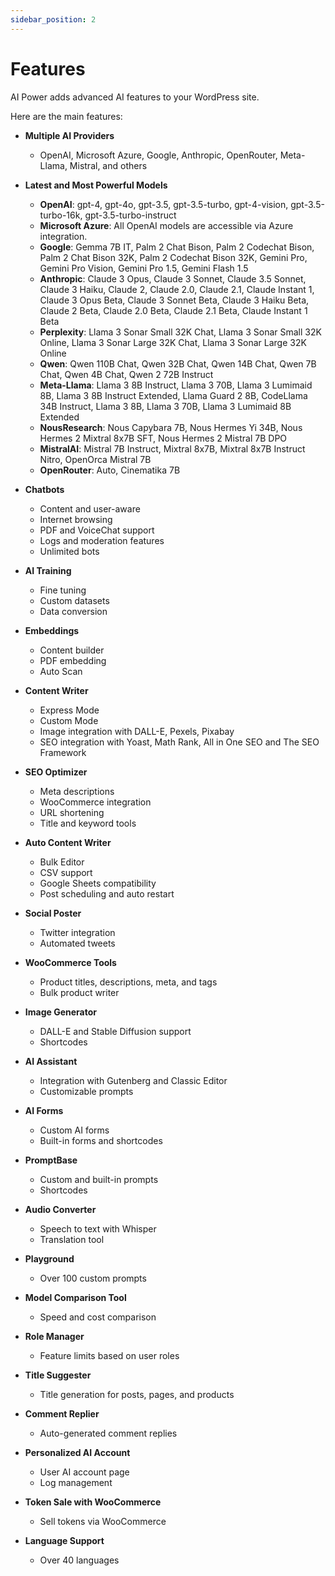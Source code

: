 ```yaml
---
sidebar_position: 2
---
```


# Features

AI Power adds advanced AI features to your WordPress site.

Here are the main features:

- **Multiple AI Providers**
  - OpenAI, Microsoft Azure, Google, Anthropic, OpenRouter, Meta-Llama, Mistral, and others

- **Latest and Most Powerful Models**
  - **OpenAI**: gpt-4, gpt-4o, gpt-3.5, gpt-3.5-turbo, gpt-4-vision, gpt-3.5-turbo-16k, gpt-3.5-turbo-instruct
  - **Microsoft Azure**: All OpenAI models are accessible via Azure integration.
  - **Google**: Gemma 7B IT, Palm 2 Chat Bison, Palm 2 Codechat Bison, Palm 2 Chat Bison 32K, Palm 2 Codechat Bison 32K, Gemini Pro, Gemini Pro Vision, Gemini Pro 1.5, Gemini Flash 1.5
  - **Anthropic**: Claude 3 Opus, Claude 3 Sonnet, Claude 3.5 Sonnet, Claude 3 Haiku, Claude 2, Claude 2.0, Claude 2.1, Claude Instant 1, Claude 3 Opus Beta, Claude 3 Sonnet Beta, Claude 3 Haiku Beta, Claude 2 Beta, Claude 2.0 Beta, Claude 2.1 Beta, Claude Instant 1 Beta
  - **Perplexity**: Llama 3 Sonar Small 32K Chat, Llama 3 Sonar Small 32K Online, Llama 3 Sonar Large 32K Chat, Llama 3 Sonar Large 32K Online
  - **Qwen**: Qwen 110B Chat, Qwen 32B Chat, Qwen 14B Chat, Qwen 7B Chat, Qwen 4B Chat, Qwen 2 72B Instruct
  - **Meta-Llama**: Llama 3 8B Instruct, Llama 3 70B, Llama 3 Lumimaid 8B, Llama 3 8B Instruct Extended, Llama Guard 2 8B, CodeLlama 34B Instruct, Llama 3 8B, Llama 3 70B, Llama 3 Lumimaid 8B Extended
  - **NousResearch**: Nous Capybara 7B, Nous Hermes Yi 34B, Nous Hermes 2 Mixtral 8x7B SFT, Nous Hermes 2 Mistral 7B DPO
  - **MistralAI**: Mistral 7B Instruct, Mixtral 8x7B, Mixtral 8x7B Instruct Nitro, OpenOrca Mistral 7B
  - **OpenRouter**: Auto, Cinematika 7B

- **Chatbots**
    - Content and user-aware
    - Internet browsing
    - PDF and VoiceChat support
    - Logs and moderation features
    - Unlimited bots

- **AI Training**
  - Fine tuning
  - Custom datasets
  - Data conversion

- **Embeddings**
  - Content builder
  - PDF embedding
  - Auto Scan

- **Content Writer**
  - Express Mode
  - Custom Mode
  - Image integration with DALL-E, Pexels, Pixabay
  - SEO integration with Yoast, Math Rank, All in One SEO and The SEO Framework

- **SEO Optimizer**
  - Meta descriptions
  - WooCommerce integration
  - URL shortening
  - Title and keyword tools

- **Auto Content Writer**
  - Bulk Editor
  - CSV support
  - Google Sheets compatibility
  - Post scheduling and auto restart

- **Social Poster**
  - Twitter integration
  - Automated tweets

- **WooCommerce Tools**
  - Product titles, descriptions, meta, and tags
  - Bulk product writer

- **Image Generator**
  - DALL-E and Stable Diffusion support
  - Shortcodes

- **AI Assistant**
  - Integration with Gutenberg and Classic Editor
  - Customizable prompts

- **AI Forms**
  - Custom AI forms
  - Built-in forms and shortcodes

- **PromptBase**
  - Custom and built-in prompts
  - Shortcodes

- **Audio Converter**
  - Speech to text with Whisper
  - Translation tool

- **Playground**
  - Over 100 custom prompts

- **Model Comparison Tool**
  - Speed and cost comparison

- **Role Manager**
  - Feature limits based on user roles

- **Title Suggester**
  - Title generation for posts, pages, and products

- **Comment Replier**
  - Auto-generated comment replies

- **Personalized AI Account**
  - User AI account page
  - Log management

- **Token Sale with WooCommerce**
  - Sell tokens via WooCommerce

- **Language Support**
  - Over 40 languages
